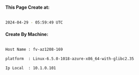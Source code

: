 
   
#### This Page Create at:

```bash

2024-04-29 - 05:59:49 UTC

```

#### Create By Machine:

```bash

Host Name : fv-az1208-169

platform  : Linux-6.5.0-1018-azure-x86_64-with-glibc2.35

Ip Local  : 10.1.0.101

```

